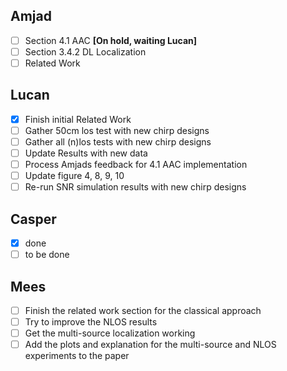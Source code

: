 ## Amjad
- [ ] Section 4.1 AAC  __[On hold, waiting Lucan]__
- [ ] Section 3.4.2 DL Localization
- [ ] Related Work

## Lucan
- [x] Finish initial Related Work
- [ ] Gather 50cm los test with new chirp designs
- [ ] Gather all (n)los tests with new chirp designs
- [ ] Update Results with new data
- [ ] Process Amjads feedback for 4.1 AAC implementation
- [ ] Update figure 4, 8, 9, 10
- [ ] Re-run SNR simulation results with new chirp designs

## Casper
- [x] done
- [ ] to be done

## Mees
- [ ] Finish the related work section for the classical approach
- [ ] Try to improve the NLOS results
- [ ] Get the multi-source localization working
- [ ] Add the plots and explanation for the multi-source and NLOS experiments to the paper
